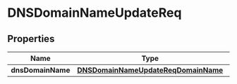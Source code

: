 # DNSDomainNameUpdateReq

## Properties
Name | Type | Description | Notes
------------ | ------------- | ------------- | -------------
**dnsDomainName** | [**DNSDomainNameUpdateReqDomainName**](DNSDomainNameUpdateReqDomainName.md) |  | 
